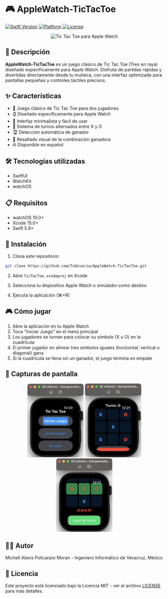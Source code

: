 # 🎮 AppleWatch-TicTacToe

[![Swift Version](https://img.shields.io/badge/Swift-5.9-orange.svg)](https://swift.org/)
[![Platform](https://img.shields.io/badge/Platform-watchOS-blue.svg)](https://www.apple.com/watchos/)
[![License](https://img.shields.io/badge/License-MIT-green.svg)](LICENSE)

<p align="center">
  <img src="/api/placeholder/400/250" alt="Tic Tac Toe para Apple Watch" />
</p>

## 📱 Descripción

**AppleWatch-TicTacToe** es un juego clásico de Tic Tac Toe (Tres en raya) diseñado específicamente para Apple Watch. Disfruta de partidas rápidas y divertidas directamente desde tu muñeca, con una interfaz optimizada para pantallas pequeñas y controles táctiles precisos.

## ✨ Características

- 🎲 Juego clásico de Tic Tac Toe para dos jugadores
- ⌚ Diseñado específicamente para Apple Watch
- 🎯 Interfaz minimalista y fácil de usar
- 🔄 Sistema de turnos alternados entre X y O
- 🏆 Detección automática de ganador
- 🎨 Resaltado visual de la combinación ganadora
- 🌐 Disponible en español

## 🛠️ Tecnologías utilizadas

- SwiftUI
- WatchKit
- watchOS

## 📋 Requisitos

- watchOS 10.0+
- Xcode 15.0+
- Swift 5.9+

## 🚀 Instalación

1. Clona este repositorio:
```bash
git clone https://github.com/TuUsuario/AppleWatch-TicTacToe.git
```

2. Abre `TicTacToe.xcodeproj` en Xcode

3. Selecciona tu dispositivo Apple Watch o simulador como destino

4. Ejecuta la aplicación (⌘+R)

## 🎮 Cómo jugar

1. Abre la aplicación en tu Apple Watch
2. Toca "Iniciar Juego" en el menú principal
3. Los jugadores se turnan para colocar su símbolo (X u O) en la cuadrícula
4. El primer jugador en alinear tres símbolos iguales (horizontal, vertical o diagonal) gana
5. Si la cuadrícula se llena sin un ganador, el juego termina en empate

## 📸 Capturas de pantalla

<p align="center">
  <img src="Screenshots/menu.png" alt="Pantalla de menú" width="180"/>
  <img src="Screenshots/partida.png" alt="Partida en curso" width="180"/>
  <img src="Screenshots/victoria.png" alt="Pantalla de victoria" width="180"/>
</p>

## 👨‍💻 Autor

Michell Alexis Policarpio Moran - Ingeniero Informático de Veracruz, México

## 📄 Licencia

Este proyecto está licenciado bajo la Licencia MIT - ver el archivo [LICENSE](LICENSE) para más detalles.
